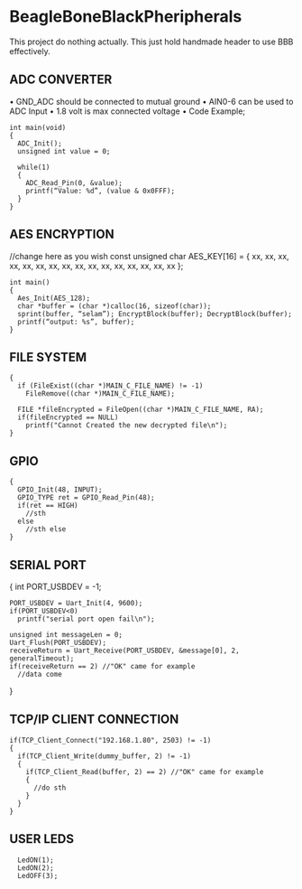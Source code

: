 # BeagleBoneBlackPheripherals
This project do nothing actually. This just hold handmade header to use BBB effectively.

ADC CONVERTER
------------------------------
 
•	GND_ADC should be connected to mutual ground
•	AIN0-6 can be used to ADC Input
•	1.8 volt is max connected voltage
•	Code Example;

    int main(void)
    {
      ADC_Init();
      unsigned int value = 0;

      while(1)
      {
        ADC_Read_Pin(0, &value);
        printf(“Value: %d”, (value & 0x0FFF);
      }
    }

AES ENCRYPTION
-----------------------------

  //change here as you wish
  const unsigned char AES_KEY[16] = { xx, xx, xx, xx, xx, xx, xx, xx, xx, xx, xx, xx, xx, xx, xx, xx };

    int main()
    {
      Aes_Init(AES_128);
      char *buffer = (char *)calloc(16, sizeof(char));
      sprint(buffer, “selam”); EncryptBlock(buffer); DecryptBlock(buffer);
      printf(“output: %s”, buffer);
    }

FILE SYSTEM
-------------------------------

    {
      if (FileExist((char *)MAIN_C_FILE_NAME) != -1)
        FileRemove((char *)MAIN_C_FILE_NAME);

      FILE *fileEncrypted = FileOpen((char *)MAIN_C_FILE_NAME, RA); 
      if(fileEncrypted == NULL)
        printf("Cannot Created the new decrypted file\n");
    }

GPIO
---------------------------

    {
      GPIO_Init(48, INPUT);
      GPIO_TYPE ret = GPIO_Read_Pin(48);
      if(ret == HIGH)
        //sth
      else
        //sth else
    }

SERIAL PORT
-------------------------------

  {
    int PORT_USBDEV = -1;

    PORT_USBDEV = Uart_Init(4, 9600);
    if(PORT_USBDEV<0)
      printf("serial port open fail\n"); 

    unsigned int messageLen = 0;
    Uart_Flush(PORT_USBDEV);
    receiveReturn = Uart_Receive(PORT_USBDEV, &message[0], 2, generalTimeout);
    if(receiveReturn == 2) //"OK" came for example
      //data come
  }

TCP/IP CLIENT CONNECTION
----------------------------------------------

    if(TCP_Client_Connect("192.168.1.80", 2503) != -1)
    {
      if(TCP_Client_Write(dummy_buffer, 2) != -1)
      {
        if(TCP_Client_Read(buffer, 2) == 2) //"OK" came for example
        {
          //do sth
        }
      }
    }

USER LEDS
-------------------------

      LedON(1);
      LedON(2); 
      LedOFF(3);
 
